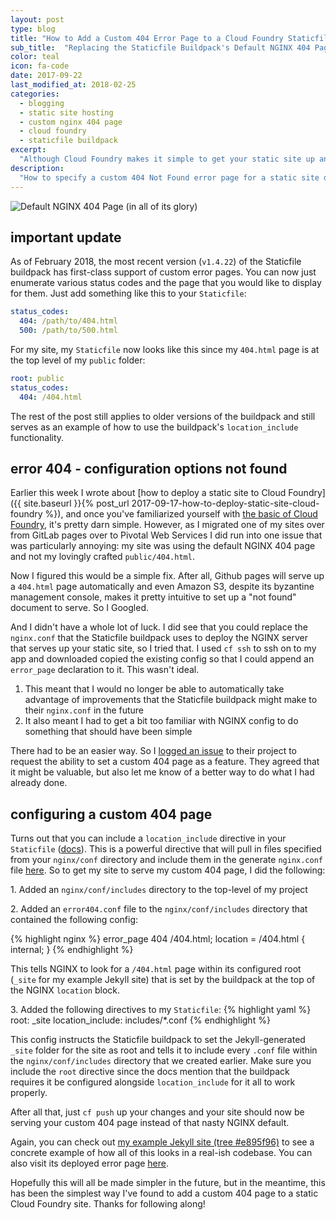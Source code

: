 ```yaml
---
layout: post
type: blog
title: "How to Add a Custom 404 Error Page to a Cloud Foundry Staticfile Buildpack Site"
sub_title:  "Replacing the Staticfile Buildpack's Default NGINX 404 Page"
color: teal
icon: fa-code
date: 2017-09-22
last_modified_at: 2018-02-25
categories:
  - blogging
  - static site hosting
  - custom nginx 404 page
  - cloud foundry
  - staticfile buildpack
excerpt:
  "Although Cloud Foundry makes it simple to get your static site up and running on the web, getting rid of the default NGINX 404 page can be a bit tricky. This post will walk you through tweaking the Staticfile buildpack's NGINX config to serve custom error pages."
description:
  "How to specify a custom 404 Not Found error page for a static site deployed to Cloud Foundry using the Staticfile buildpack."
---
```


<div>
<img src="https://s3.amazonaws.com/images.downey.io/blog/default-nginx-404-error-page.png" alt="Default NGINX 404 Page (in all of its glory)">
</div>

## important update
As of February 2018, the most recent version (`v1.4.22`) of the Staticfile buildpack has first-class support of custom error pages. You can now just enumerate various status codes and the page that you would like to display for them. Just add something like this to your `Staticfile`:

```yaml
status_codes:
  404: /path/to/404.html
  500: /path/to/500.html
```

For my site, my `Staticfile` now looks like this since my `404.html` page is at the top level of my `public` folder:

```yaml
root: public
status_codes:
  404: /404.html
```

The rest of the post still applies to older versions of the buildpack and still serves as an example of how to use the buildpack's `location_include` functionality.

## error 404 - configuration options not found

Earlier this week I wrote about [how to deploy a static site to Cloud Foundry]({{ site.baseurl }}{% post_url 2017-09-17-how-to-deploy-static-site-cloud-foundry %}), and once you've familiarized yourself with [the basic of Cloud Foundry](https://pivotal.io/platform/pcf-tutorials/getting-started-with-pivotal-cloud-foundry/introduction), it's pretty darn simple. However, as I migrated one of my sites over from GitLab pages over to Pivotal Web Services I did run into one issue that was particularly annoying: my site was using the default NGINX 404 page and not my lovingly crafted `public/404.html`.

Now I figured this would be a simple fix. After all, Github pages will serve up a `404.html` page automatically and even Amazon S3, despite its byzantine management console, makes it pretty intuitive to set up a "not found" document to serve. So I Googled.

And I didn't have a whole lot of luck. I did see that you could replace the `nginx.conf` that the Staticfile buildpack uses to deploy the NGINX server that serves up your static site, so I tried that. I used `cf ssh` to ssh on to my app and downloaded copied the existing config so that I could append an `error_page` declaration to it. This wasn't ideal.

1. This meant that I would no longer be able to automatically take advantage of improvements that the Staticfile buildpack might make to their `nginx.conf` in the future
1. It also meant I had to get a bit too familiar with NGINX config to do something that should have been simple

There had to be an easier way. So I [logged an issue](https://github.com/cloudfoundry/staticfile-buildpack/issues/116) to their project to request the ability to set a custom 404 page as a feature. They agreed that it might be valuable, but also let me know of a better way to do what I had already done.

## configuring a custom 404 page

Turns out that you can include a `location_include` directive in your `Staticfile` ([docs](https://docs.cloudfoundry.org/buildpacks/staticfile/index.html#config-process)). This is a powerful directive that will pull in files specified from your `nginx/conf` directory and include them in the generate `nginx.conf` file [here](https://github.com/cloudfoundry/staticfile-buildpack/blob/c88520c67ec01659751c88acafeee50e059d7852/src/staticfile/finalize/data.go#L121). So to get my site to serve my custom 404 page, I did the following:

1\. Added an `nginx/conf/includes` directory to the top-level of my project

2\. Added an `error404.conf` file to the `nginx/conf/includes` directory that contained the following config:

{% highlight nginx %}
error_page 404 /404.html;
location = /404.html {
  internal;
}
{% endhighlight %}

This tells NGINX to look for a `/404.html` page within its configured root (`_site` for my example Jekyll site) that is set by the buildpack at the top of the NGINX `location` block.

3\. Added the following directives to my `Staticfile`:
{% highlight yaml %}
root: _site
location_include: includes/*.conf
{% endhighlight %}

This config instructs the Staticfile buildpack to set the Jekyll-generated `_site` folder for the site as root and tells it to include every `.conf` file within the `nginx/conf/includes` directory that we created earlier. Make sure you include the `root` directive since the docs mention that the buildpack requires it be configured alongside `location_include` for it all to work properly.

After all that, just `cf push` up your changes and your site should now be serving your custom 404 page instead of that nasty NGINX default.

Again, you can check out [my example Jekyll site (tree #e895f96)](https://github.com/tcdowney/jekyll-cf-static-site-example/tree/e895f962017b9447899c21518fb018cf4eb1f126) to see a concrete example of how all of this looks in a real-ish codebase. You can also visit its deployed error page [here](https://jekyll.cfapps.io/i-dont-exist).

Hopefully this will all be made simpler in the future, but in the meantime, this has been the simplest way I've found to add a custom 404 page to a static Cloud Foundry site. Thanks for following along!
